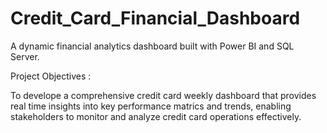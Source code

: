 # Credit_Card_Financial_Dashboard
A dynamic financial analytics dashboard built with Power BI and SQL Server.

Project Objectives : 

To develope a comprehensive credit card weekly dashboard that provides real time insights into key performance matrics and trends, enabling stakeholders to monitor and analyze credit card operations effectively.
